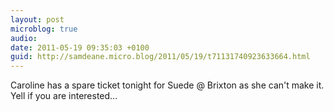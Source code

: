 ```yaml
---
layout: post
microblog: true
audio: 
date: 2011-05-19 09:35:03 +0100
guid: http://samdeane.micro.blog/2011/05/19/t71131740923633664.html
---
```

Caroline has a spare ticket tonight for Suede @ Brixton as she can't make it. Yell if you are interested...
